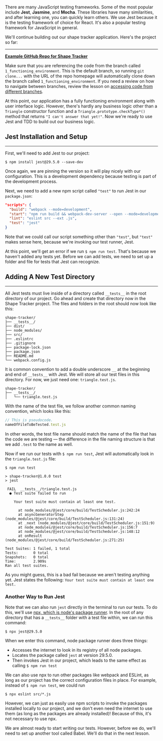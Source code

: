 There are many JavaScript testing frameworks. Some of the most popular include **Jest**, **Jasmine**, and **Mocha**. These libraries have many similarities, and after learning one, you can quickly learn others. We use Jest because it is the testing framework of choice for React. It's also a popular testing framework for JavaScript in general.

We'll continue building out our shape tracker application. Here's the project so far:

---
**[<i class="glyphicon glyphicon-folder-open"></i>  Example GitHub Repo for Shape Tracker](https://github.com/epicodus-lessons/section-5-shape-tracker)**

Make sure that you are referencing the code from the branch called `1_functioning_environment`. This is the default branch, so running `git clone...` with the URL of the repo homepage will automatically clone down the branch called `1_functioning_environment`. If you need a review on how to navigate between branches, review the lesson on [accessing code from different branches](/intermediate-javascript/object-oriented-javascript/accessing-code-from-different-branches). 

At this point, our application has a fully functioning environment along with user interface logic. However, there's hardly any business logic other than a `Triangle` constructor function and a `Triangle.prototype.checkType*()` method that returns `"I can't answer that yet!"`. Now we're ready to use Jest and TDD to build out our business logic.

## Jest Installation and Setup
---

First, we'll need to add Jest to our project:

```shell
$ npm install jest@29.5.0 --save-dev
```

Once again, we are pinning the version so it will play nicely with our configuration. This is a development dependency because testing is part of the development process.

Next, we need to add a new npm script called `"test"` to run Jest in our `package.json`:

```json
"scripts": {
  "build": "webpack --mode=development",
  "start": "npm run build && webpack-dev-server --open --mode=development",
  "lint": "eslint src --ext .js",
  "test": "jest" 
}
```

Note that we could call our script something other than `"test"`, but `"test"` makes sense here, because we're invoking our test runner, Jest.

At this point, we'll get an error if we run `$ npm run test`. That's because we haven't added any tests yet. Before we can add tests, we need to set up a folder and file for tests that Jest can recognize.

## Adding A New Test Directory
---

All Jest tests must live inside of a directory called `__tests__` in the root directory of our project. Go ahead and create that directory now in the Shape Tracker project. The files and folders in the root should now look like this:

```
shape-tracker/
├── __tests__/
├── dist/
├── node_modules/
├── src/
├── .eslintrc
├── .gitignore
├── package-lock.json
├── package.json
├── README.md
└── webpack.config.js
```

It is common convention to add a double underscore `__` at the beginning and end of `__tests__` with Jest. We will store all our test files in this directory. For now, we just need one: `triangle.test.js`. 

```
shape-tracker/
├── __tests__/
│   └── triangle.test.js
```

With the name of the test file, we follow another common naming convention, which looks like this:

```js
// This is pseudocode.
nameOfFileToBeTested.test.js
```

In other words, the test file name should match the name of the file that has the code we are testing — the difference in the file naming structure is that we add `.test` to the name as well.

Now if we run our tests with `$ npm run test`, Jest will automatically look in the `triangle.test.js` file:

```shell
$ npm run test

> shape-tracker@1.0.0 test
> jest

 FAIL  __tests__/triangle.test.js
  ● Test suite failed to run

    Your test suite must contain at least one test.

      at node_modules/@jest/core/build/TestScheduler.js:242:24   
      at asyncGeneratorStep (node_modules/@jest/core/build/TestScheduler.js:131:24)
      at _next (node_modules/@jest/core/build/TestScheduler.js:151:9)
      at node_modules/@jest/core/build/TestScheduler.js:156:7    
      at node_modules/@jest/core/build/TestScheduler.js:148:12   
      at onResult (node_modules/@jest/core/build/TestScheduler.js:271:25)

Test Suites: 1 failed, 1 total
Tests:       0 total
Snapshots:   0 total
Time:        2.909s
Ran all test suites.
```

As you might guess, this is a bad fail because we aren't testing anything yet. Jest states the following: `Your test suite must contain at least one test.`

### Another Way to Run Jest

Note that we can also run `jest` directly in the terminal to run our tests. To do this, we'll use [npx, which is node's package runner](https://www.npmjs.com/package/npx). In the root of any directory that has a `__tests__` folder with a test file within, we can run this command:

```shell
$ npx jest@29.5.0
```

When we enter this command, node package runner does three things:

* Accesses the internet to look in its registry of all node packages.
* Locates the package called `jest` at version 29.5.0. 
* Then invokes Jest in our project, which leads to the same effect as calling `$ npm run test`

We can also use npx to run other packages like webpack and ESLint, as long as our project has the correct configuration files in place. For example, instead of `$ npm run test`, we could run

```
$ npx eslint src/*.js
```

However, we can just as easily use npm scripts to invoke the packages installed locally to our project, and we don't even need the internet to use them (as long as the packages are already installed)! Because of this, it's not necessary to use npx.

We are almost ready to start writing our tests. However, before we do, we'll need to set up another tool called Babel. We'll do that in the next lesson.